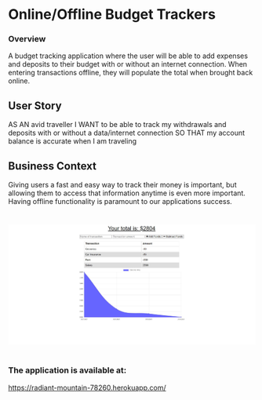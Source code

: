 # Online/Offline Budget Trackers

### Overview

A budget tracking application where the user will be able to add expenses and deposits to their budget with or without an internet connection. When entering transactions offline, they will populate the total when brought back online.

## User Story
AS AN avid traveller
I WANT to be able to track my withdrawals and deposits with or without a data/internet connection
SO THAT my account balance is accurate when I am traveling

## Business Context

Giving users a fast and easy way to track their money is important, but allowing them to access that information anytime is even more important. Having offline functionality is paramount to our applications success.

#

<img src="public/assets/Landing-Capture.JPG">


#

### The application is available at:

https://radiant-mountain-78260.herokuapp.com/